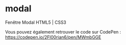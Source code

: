 # modal
Fenêtre Modal HTML5 | CSS3


Vous pouvez également retrouver le code sur CodePen : https://codepen.io/2Fl00rian6/pen/MWmbGGE
